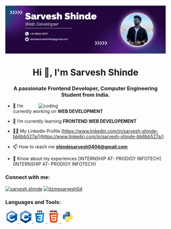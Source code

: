 ![logo](https://github.com/itzmesarvesh04/itzmesarvesh04/blob/main/banner.png)

<h1 align="center">Hi 👋, I'm Sarvesh Shinde</h1>
<h3 align="center">A passionate Frontend Developer, Computer Engineering Student from India.</h3>

<img align="right" alt="coding" width="400" src="https://camo.githubusercontent.com/74b1705aa2dafc4ce3d68a181769b79d28eb347c4aa8946e2997a2908a29281f/68747470733a2f2f6d69726f2e6d656469756d2e636f6d2f6d61782f313237322f312a5a53566d57476363317765454e6230536861775778772e676966">

- 🔭 I’m currently working on **WEB DEVELOPMENT**

- 🌱 I’m currently learning **FRONTEND WEB DEVELOPEMENT**

- 👨‍💻 My Linkedin Profile [https://www.linkedin.com/in/sarvesh-shinde-bb6bb527a/](https://www.linkedin.com/in/sarvesh-shinde-bb6bb527a/)

- 📫 How to reach me **shindesarvesh0404@gmail.com**

- 📄 Know about my experiences [INTERNSHIP AT- PRODIGY INFOTECH](INTERNSHIP AT- PRODIGY INFOTECH)

<h3 align="left">Connect with me:</h3>
<p align="left">
<a href="https://linkedin.com/in/sarvesh shinde" target="blank"><img align="center" src="https://raw.githubusercontent.com/rahuldkjain/github-profile-readme-generator/master/src/images/icons/Social/linked-in-alt.svg" alt="sarvesh shinde" height="30" width="40" /></a>
<a href="https://instagram.com/itzmesarvesh04" target="blank"><img align="center" src="https://raw.githubusercontent.com/rahuldkjain/github-profile-readme-generator/master/src/images/icons/Social/instagram.svg" alt="itzmesarvesh04" height="30" width="40" /></a>
</p>

<h3 align="left">Languages and Tools:</h3>
<p align="left"> <a href="https://www.cprogramming.com/" target="_blank" rel="noreferrer"> <img src="https://raw.githubusercontent.com/devicons/devicon/master/icons/c/c-original.svg" alt="c" width="40" height="40"/> </a> <a href="https://www.w3schools.com/cpp/" target="_blank" rel="noreferrer"> <img src="https://raw.githubusercontent.com/devicons/devicon/master/icons/cplusplus/cplusplus-original.svg" alt="cplusplus" width="40" height="40"/> </a> <a href="https://www.w3schools.com/css/" target="_blank" rel="noreferrer"> <img src="https://raw.githubusercontent.com/devicons/devicon/master/icons/css3/css3-original-wordmark.svg" alt="css3" width="40" height="40"/> </a> <a href="https://www.w3.org/html/" target="_blank" rel="noreferrer"> <img src="https://raw.githubusercontent.com/devicons/devicon/master/icons/html5/html5-original-wordmark.svg" alt="html5" width="40" height="40"/> </a> <a href="https://www.python.org" target="_blank" rel="noreferrer"> <img src="https://raw.githubusercontent.com/devicons/devicon/master/icons/python/python-original.svg" alt="python" width="40" height="40"/> </a> </p>

